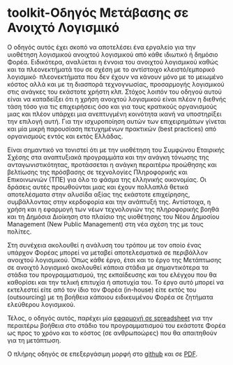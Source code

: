 # toolkit-Οδηγός Μετάβασης σε Ανοιχτό Λογισμικό

Ο οδηγός αυτός έχει σκοπό να αποτελέσει ένα εργαλείο για την υιοθέτηση λογισμικού ανοιχτού λογισμικού από κάθε ιδιωτικό ή δημόσιο Φορέα. Ειδικότερα, αναλύεται η έννοια του ανοιχτού λογισμικού καθώς και τα πλεονεκτήματά του σε σχέση με το αντίστοιχο κλειστό/εμπορικό λογισμικό∙ πλεονεκτήματα που δεν έχουν να κάνουν μόνο με το μειωμένο κόστος αλλά και με τη διασπορά τεχνογνωσίας, προσαρμογής λογισμικού στις ανάγκες του εκάστοτε χρήστη κλπ. Στόχος λοιπόν του οδηγού αυτού είναι να καταδείξει ότι η χρήση ανοιχτού λογισμικού είναι πλέον η διεθνής τάση τόσο για τις επιχειρήσεις όσο και για τους κρατικούς οργανισμούς μιας και πλέον υπάρχει μια ανεπτυγμένη κοινότητα ικανή να υποστηρίξει την επιλογή αυτή. Για την ισχυροποίηση αυτών των επιχειρημάτων γίνεται και μία μικρή παρουσίαση πετυχημένων πρακτικών (best practices) από οργανισμούς εντός και εκτός Ελλάδας.

Είναι σημαντικό να τονιστεί ότι με την υιοθέτηση του Συμφώνου Εταιρικής Σχέσης στα αναπτυξιακά προγραμμάτα και την ανάγκη τόνωσης της ανταγωνιστικότητας, προτάσσεται η ανάγκη περαιτέρω προώθησης και βελτίωσης της πρόσβασης σε τεχνολογίες Πληροφορικής και Επικοινωνιών (ΤΠΕ) για όλο το φάσμα της ελληνικής οικονομίας. Οι δράσεις αυτές προωθούνται μιας και έχουν πολλαπλά θετικά αποτελέσματα στην αλυσίδα αξίας της εκάστοτε επιχείρησης, συμβάλλοντας στην κερδοφορία και την ανάπτυξή της. Αντίστοιχα, η χρήση και η εφαρμογή των νέων τεχνολογιών της πληροφορικής βοηθά και τη Δημόσια Διοίκηση στο πλαίσιο της υιοθέτησης του Νέου Δημοσίου Management (New Public Management) στη νέα σχέση της με τους πολίτες.

Στη συνέχεια ακολουθεί η ανάλυση του τρόπου με τον οποίο ένας υπάρχον Φορέας μπορεί να μεταβεί αποτελεσματικά σε περιβάλλον ανοιχτού λογισμικού. Όπως κάθε έργο, έτσι και το έργο της Μετάπτωσης σε ανοιχτό λογισμικό ακολουθεί κάποια στάδια με σημαντικότερα τα στάδια του προγραμματισμού, της εκπαίδευσης και του ελέγχου που θα καθορίσει και την τελική επιτυχία ή αποτυχία του. Το έργο αυτό μπορεί να εκτελεστεί είτε από τον ίδιο τον Φορέα (in-house) είτε εκτός του (outsourcing) με τη βοήθεια κάποιου ειδικευμένου Φορέα σε ζητήματα ελεύθερου λογισμικού.

Τέλος, ο οδηγός αυτός, παρέχει μία [εφαρμογή σε spreadsheet](https://github.com/ellak-monades-aristeias/toolkit-metabasi/blob/master/Metabasi%20-%20spreadsheet.ods) για την περαιτέρω βοήθεια στο στάδιο του προγραμματισμού του εκάστοτε Φορέα ως προς το χρόνο και το κόστος (σε ανθρωποώρες) που θα απαιτηθούν για τη μετάπτωση.

O πλήρης οδηγός σε επεξεργάσιμη μορφή στο [github](https://github.com/ellak-monades-aristeias/toolkit-metabasi/blob/master/toolkit-metavasi.md) και σε [PDF](https://github.com/ellak-monades-aristeias/toolkit-metabasi/blob/master/ToolKit%20-%20%CE%9C%CE%B5%CF%84%CE%AC%CE%B2%CE%B1%CF%83%CE%B7%CF%82%20draft%2010.pdf).
